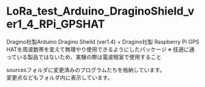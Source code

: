 # LoRa_test_Arduino_DraginoShield_ver1_4_RPi_GPSHAT

Dragino社製Arduino Dragino Sheild (ver1.4) + Dragino社製 Raspberry Pi GPS HATを周波数帯を変えて無理やり使用できるようにしたパッケージ
※ 技適に通っている製品ではないため、実験の際は電波暗室で使用すること

sourcesフォルダに変更済みのプログラムたちを格納しています。  
変更点などもフォルダ内に表示しています。